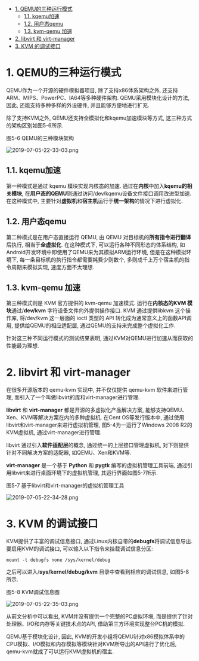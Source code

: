 
<!-- @import "[TOC]" {cmd="toc" depthFrom=1 depthTo=6 orderedList=false} -->

<!-- code_chunk_output -->

- [1. QEMU的三种运行模式](#1-qemu的三种运行模式)
  - [1.1. kqemu加速](#11-kqemu加速)
  - [1.2. 用户态qemu](#12-用户态qemu)
  - [1.3. kvm-qemu 加速](#13-kvm-qemu-加速)
- [2. libvirt 和 virt-manager](#2-libvirt-和-virt-manager)
- [3. KVM 的调试接口](#3-kvm-的调试接口)

<!-- /code_chunk_output -->

# 1. QEMU的三种运行模式

QEMU作为一个开源的硬件模拟器项目, 除了支持x86体系架构之外, 还支持ARM、MIPS、PowerPC、IA64等多种硬件架构. QEMU采用模块化设计的方法, 因此, 还能支持多种多样的外设硬件, 并且能够方便地进行扩充. 

除了支持KVM之外, QEMU还支持全模拟化和kqemu加速模块等方式, 这三种方式的架构区别如图5\-6所示. 

图5-6 QEMU的三种模块架构

![2019-07-05-22-33-03.png](./images/2019-07-05-22-33-03.png)

## 1.1. kqemu加速

第一种模式是通过 kqemu 模块实现内核态的加速. 通过在**内核**中加入**kqemu的相关模块**, 在**用户态的QEMU**则通过访问/dev/kqemu设备文件接口调用改进型加速. 在这种模式中, 主要针对**虚拟机**和**宿主机**运行于**统一架构**的情况下进行虚拟化. 

## 1.2. 用户态qemu

第二种模式是在用户态直接运行 QEMU, 由 QEMU 对目标机的**所有指令进行翻译**后执行, 相当于**全虚拟化**. 在这种模式下, 可以运行各种不同形态的体系结构, 如Android开发环境中即使用了QEMU来为其模拟ARM运行环境, 但是在这种模拟环境下, 每一条目标机的执行指令都需要耗费少则数个, 多则成千上万个宿主机的指令周期来模拟实现, 速度方面不太理想. 

## 1.3. kvm-qemu 加速

第三种模式则是 KVM 官方提供的 kvm\-qemu 加速模式. 运行在**内核态的KVM 模块**通过/**dev/kvm** 字符设备文件向外提供操作接口. KVM 通过提供libkvm 这个操作库, 将/dev/kvm 这一层面的 ioctl 类型的 API 转化成为通常意义上的函数API调用, 提供给QEMU的相应适配层, 通过QEMU的支持来完成整个虚拟化工作. 

针对这三种不同运行模式的测试结果表明, 通过KVM对QEMU进行加速从而获取的性能最为理想. 

# 2. libvirt 和 virt-manager

在很多开源版本的 qemu\-kvm 实现中, 并不仅仅提供 qemu\-kvm 软件来进行管理, 而引入了一个叫做libvirt的库和virt\-manager进行管理. 

**libvirt** 和 **virt\-manager** 都是开源的多虚拟化产品解决方案, 能够支持QEMU、Xen、KVM等解决方案在内的多种虚拟机. 在Cent OS等发行版本中, 通过使用libvirt和virt\-manager来进行虚拟机管理, 图5\-4为一运行了Windows 2008 R2的KVM虚拟机, 通过virt\-manager进行管理. 

libvirt 通过引入**软件适配层**的概念, 通过统一的上层接口管理虚拟机, 对下则提供针对不同解决方案的适配器, 如QEMU、Xen和KVM等. 

**virt\-manager** 是一个基于 **Python** 和 **pygtk** 编写的虚拟机管理工具前端, 通过引用libvirt来进行桌面环境下的虚拟机管理, 其运行界面如图5-7所示. 

图5-7 基于libvirt和virt-manager的虚拟机管理工具

![2019-07-05-22-34-28.png](./images/2019-07-05-22-34-28.png)

# 3. KVM 的调试接口

KVM提供了丰富的调试信息接口, 通过Linux内核自带的**debugfs**将调试信息导出. 要启用KVM的调试接口, 可以输入以下指令来挂载调试信息分区: 

```
mount -t debugfs none /sys/kernel/debug
```

之后可以进入/**sys/kernel/debug/kvm** 目录中查看到相应的调试信息, 如图5\-8所示. 

图5-8 KVM调试信息图

![2019-07-05-22-35-03.png](./images/2019-07-05-22-35-03.png)

从前文分析中可以看出, KVM并没有提供一个完整的PC虚拟环境, 而是提供了针对处理器、I/O和内存等关键技术点的API, 借助第三方环境实现整台PC机的模拟. 

QEMU基于模块化设计, 因此, KVM的开发小组将QEMU针对x86模拟体系中的CPU模拟、I/O模拟和内存模拟等模块针对KVM所导出的API进行了优化后, qemu\-kvm就成了可以运行KVM虚拟机的宿主. 